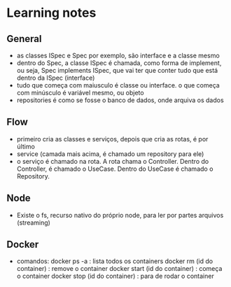 # Learning notes

## General
- as classes ISpec e Spec por exemplo, são interface e a classe mesmo
- dentro do Spec, a classe ISpec é chamada, como forma de implement, ou seja, Spec implements ISpec, que vai ter que conter tudo que está dentro da ISpec (interface)
- tudo que começa com maiusculo é classe ou interface. o que começa com minúsculo é variável mesmo, ou objeto
- repositories é como se fosse o banco de dados, onde arquiva os dados

## Flow

- primeiro cria as classes e serviços, depois que cria as rotas, é por último
- service (camada mais acima, é chamado um repository para ele)
- o serviço é chamado na rota. A rota chama o Controller. Dentro do Controller, é chamado o UseCase. Dentro do UseCase é chamado o Repository.

## Node

- Existe o fs, recurso nativo do próprio node, para ler por partes arquivos (streaming) 

## Docker

- comandos:
    docker ps -a : lista todos os containers
    docker rm (id do container) : remove o container
    docker start (id do container) : começa o container
    docker stop (id do container) : para de rodar o container
    